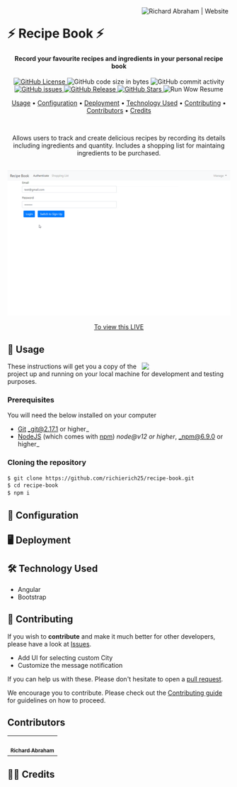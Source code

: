 <!-- markdownlint-disable -->
<a href="https://www.richierich25.com" target="_blank">
    <img alt="Richard Abraham | Website" src="https://user-images.githubusercontent.com/34006942/95367062-e827e000-08f1-11eb-8e6a-b28b6d0e9690.png" title="Richard Abraham | Website" align="right" width="200px" />
</a>

⚡️ Recipe Book ⚡️
======================

<h4 align="center">Record your favourite recipes and ingredients in your personal recipe book
</h4>

<div align="center"> 

  <p align="center">
    <a href="https://github.com/richierich25/recipe-book/blob/main/LICENSE">
      <img src="https://img.shields.io/github/license/richierich25/recipe-book?color=blue" alt="GitHub License">
    </a>
    <img src="https://img.shields.io/github/languages/code-size/richierich25/recipe-book" alt="GitHub code size in bytes">
    <img src="https://img.shields.io/github/commit-activity/w/richierich25/recipe-book" alt="GitHub commit activity">
    <a href="https://github.com/richierich25/recipe-book/issues">
      <img src="https://img.shields.io/github/issues/richierich25/recipe-book" alt="GitHub issues">
    </a>
    <a href="https://github.com/richierich25/recipe-book/releases">
      <img src="https://img.shields.io/github/v/release/richierich25/recipe-book.svg?style=flat" alt="GitHub Release">
    </a>
      <a href="https://github.com/richierich25/recipe-book/stargazers">
      <img src="https://img.shields.io/github/stars/richierich25/recipe-book" alt="GitHub Stars">
    </a>
    <img src="https://github.com/richierich25/recipe-book/workflows/Run%20Weather%20Bot/badge.svg" alt="Run Wow Resume">
  </p>

  <p align="center">
    <a href="#usage">Usage</a> •
    <a href="#configuration">Configuration</a> •
    <a href="#deployment">Deployment</a> •
    <a href="#technology-used">Technology Used</a> •
    <a href="#contributing">Contributing</a> •
    <a href="#contributors">Contributors</a> •
    <a href="#credits">Credits</a>
  </p>
  <br>

  <p>
    Allows users to track and create delicious recipes by recording its details including ingredients and quantity. Includes a shopping list for maintaing ingredients to be purchased.
  </p>
  <br>

</div>

<img src="./recipe-book.gif">
<p align="center">
  <a href="">To view this LIVE</a>
</p>


## 📖 Usage

<img align="right" src="https://i.ibb.co/CJfW18H/ship.gif" width="200"/>

These instructions will get you a copy of the project up and running on your local machine for development and testing purposes.

### Prerequisites

You will need the below installed on your computer
- [Git](https://git-scm.com) _git@2.17.1 or higher_
- [NodeJS](https://nodejs.org/en/download/) (which comes with [npm](http://npmjs.com)) _node@v12 or higher_, _npm@6.9.0 or higher_


### Cloning the repository

```sh
$ git clone https://github.com/richierich25/recipe-book.git
$ cd recipe-book
$ npm i 
```

## 💨 Configuration



## 🖥️ Deployment



## 🛠️ Technology Used

- Angular
- Bootstrap

## 🤝 Contributing

If you wish to **contribute** and make it much better for other developers, please have a look at [Issues](https://github.com/richierich25/recipe-book/issues).

- Add UI for selecting custom City
- Customize the message notification

If you can help us with these. Please don't hesitate to open a [pull request](https://github.com/richierich25/recipe-book/pulls).

We encourage you to contribute. Please check out the [Contributing guide](CONTRIBUTING.md) for guidelines on how to proceed.

## Contributors

<!-- ALL-CONTRIBUTORS-LIST:START - Do not remove or modify this section -->
<table>
  <tr>
    <td align="center"><a href="htts://www.richierich25.com">
    <img src="https://user-images.githubusercontent.com/34006942/95364922-0e984c00-08ef-11eb-9e3b-48cfd6f844e7.jpg" width="100px;" alt=""/><br /><sub><b>Richard Abraham</b></sub></a></td>
  </tr>
</table>
<!-- ALL-CONTRIBUTORS-LIST:END -->


## 👏🏻 Credits

